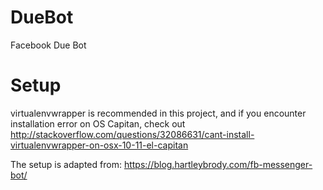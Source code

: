 # DueBot
Facebook Due Bot

# Setup
virtualenvwrapper is recommended in this project, and if you encounter installation error on OS Capitan, check out
http://stackoverflow.com/questions/32086631/cant-install-virtualenvwrapper-on-osx-10-11-el-capitan

The setup is adapted from: https://blog.hartleybrody.com/fb-messenger-bot/


